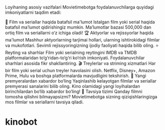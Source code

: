 Loyihaning asosiy vazifalari
Movietimebotga foydalanuvchilarga quyidagi imkoniyatlarni taqdim etadi:

🎥 Film va seriallar haqida batafsil ma'lumot
Istalgan film yoki serial haqida batafsil ma’lumot qidirishingiz mumkin.
Ma’lumotlar bazasi 500,000 dan ortiq film va seriallarni o‘z ichiga oladi!
🏆 Aktyorlar va rejissyorlar haqida ma'lumot
Mashhur aktyorlarning tarjimai hollari, ularning ishtirokidagi filmlar va mukofotlari.
Sevimli rejissyoringizning ijodiy faoliyati haqida bilib oling.
⭐️ Reyting va sharhlar
Film yoki serialning reytingini IMDB va TMDB platformalaridan to‘g‘ridan-to‘g‘ri ko‘rish imkoniyati.
Foydalanuvchilar sharhlari asosida fikr shakllantiring.
🎬 Treylerlar va striming xizmatlari
Har bir film yoki serial uchun treyler havolasini olish.
Netflix, Disney+, Amazon Prime, Hulu va boshqa platformalarda mavjudligini tekshirish.
📅 Yangi premyeralardan xabardor bo‘ling
Yaqinlashib kelayotgan filmlar va seriallar premyerasi sanalarini bilib oling.
Kino olamidagi yangi loyihalardan birinchilardan bo‘lib xabardor bo‘ling!
🧩 Tavsiya tizimi
Qanday filmni tomosha qilishni bilmayapsizmi? Movietimebotga sizning qiziqishlaringizga mos filmlar va seriallarni tavsiya qiladi.
# kinobot
